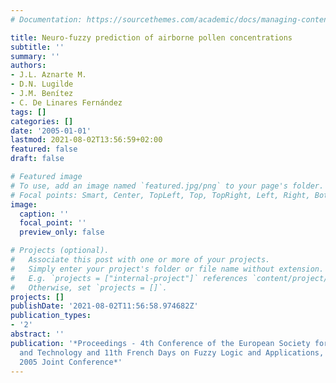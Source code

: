 ```yaml
---
# Documentation: https://sourcethemes.com/academic/docs/managing-content/

title: Neuro-fuzzy prediction of airborne pollen concentrations
subtitle: ''
summary: ''
authors:
- J.L. Aznarte M.
- D.N. Lugilde
- J.M. Benítez
- C. De Linares Fernández
tags: []
categories: []
date: '2005-01-01'
lastmod: 2021-08-02T13:56:59+02:00
featured: false
draft: false

# Featured image
# To use, add an image named `featured.jpg/png` to your page's folder.
# Focal points: Smart, Center, TopLeft, Top, TopRight, Left, Right, BottomLeft, Bottom, BottomRight.
image:
  caption: ''
  focal_point: ''
  preview_only: false

# Projects (optional).
#   Associate this post with one or more of your projects.
#   Simply enter your project's folder or file name without extension.
#   E.g. `projects = ["internal-project"]` references `content/project/deep-learning/index.md`.
#   Otherwise, set `projects = []`.
projects: []
publishDate: '2021-08-02T11:56:58.974682Z'
publication_types:
- '2'
abstract: ''
publication: '*Proceedings - 4th Conference of the European Society for Fuzzy Logic
  and Technology and 11th French Days on Fuzzy Logic and Applications, EUSFLAT-LFA
  2005 Joint Conference*'
---
```

